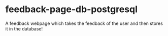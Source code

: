 # feedback-page-db-postgresql
A feedback webpage which takes the feedback of the user and then stores it in the database!
